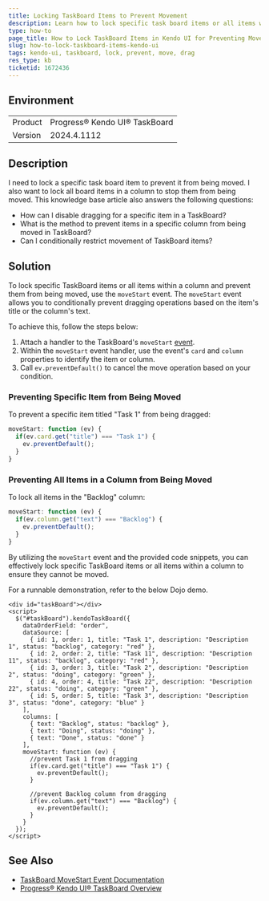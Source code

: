 ```yaml
---
title: Locking TaskBoard Items to Prevent Movement
description: Learn how to lock specific task board items or all items within a column to prevent them from being moved in Progress® Kendo UI® TaskBoard.
type: how-to
page_title: How to Lock TaskBoard Items in Kendo UI for Preventing Movement
slug: how-to-lock-taskboard-items-kendo-ui
tags: kendo-ui, taskboard, lock, prevent, move, drag
res_type: kb
ticketid: 1672436
---
```


## Environment

<table>
<tbody>
<tr>
<td>Product</td>
<td>Progress® Kendo UI® TaskBoard</td>
</tr>
<tr>
<td>Version</td>
<td>2024.4.1112</td>
</tr>
</tbody>
</table>

## Description

I need to lock a specific task board item to prevent it from being moved. I also want to lock all board items in a column to stop them from being moved. This knowledge base article also answers the following questions:
- How can I disable dragging for a specific item in a TaskBoard?
- What is the method to prevent items in a specific column from being moved in TaskBoard?
- Can I conditionally restrict movement of TaskBoard items?

## Solution

To lock specific TaskBoard items or all items within a column and prevent them from being moved, use the `moveStart` event. The `moveStart` event allows you to conditionally prevent dragging operations based on the item's title or the column's text.

To achieve this, follow the steps below:

1. Attach a handler to the TaskBoard's `moveStart` [event](https://docs.telerik.com/kendo-ui/api/javascript/ui/taskboard/events/movestart).
2. Within the `moveStart` event handler, use the event's `card` and `column` properties to identify the item or column.
3. Call `ev.preventDefault()` to cancel the move operation based on your condition.

### Preventing Specific Item from Being Moved

To prevent a specific item titled "Task 1" from being dragged:

```javascript
moveStart: function (ev) {
  if(ev.card.get("title") === "Task 1") {
    ev.preventDefault();
  }
}
```

### Preventing All Items in a Column from Being Moved

To lock all items in the "Backlog" column:

```javascript
moveStart: function (ev) {
  if(ev.column.get("text") === "Backlog") {
    ev.preventDefault();
  }
}
```

By utilizing the `moveStart` event and the provided code snippets, you can effectively lock specific TaskBoard items or all items within a column to ensure they cannot be moved.

For a runnable demonstration, refer to the below Dojo demo.

```dojo
<div id="taskBoard"></div>
<script>
  $("#taskBoard").kendoTaskBoard({
    dataOrderField: "order",
    dataSource: [
      { id: 1, order: 1, title: "Task 1", description: "Description 1", status: "backlog", category: "red" },
      { id: 2, order: 2, title: "Task 11", description: "Description 11", status: "backlog", category: "red" },
      { id: 3, order: 3, title: "Task 2", description: "Description 2", status: "doing", category: "green" },
      { id: 4, order: 4, title: "Task 22", description: "Description 22", status: "doing", category: "green" },
      { id: 5, order: 5, title: "Task 3", description: "Description 3", status: "done", category: "blue" }
    ],
    columns: [
      { text: "Backlog", status: "backlog" },
      { text: "Doing", status: "doing" },
      { text: "Done", status: "done" }
    ],
    moveStart: function (ev) {
      //prevent Task 1 from dragging
      if(ev.card.get("title") === "Task 1") {
        ev.preventDefault();
      }
      
      //prevent Backlog column from dragging
      if(ev.column.get("text") === "Backlog") {
        ev.preventDefault();
      }
    }
  });
</script>
```

## See Also

- [TaskBoard MoveStart Event Documentation](https://docs.telerik.com/kendo-ui/api/javascript/ui/taskboard/events/movestart)
- [Progress® Kendo UI® TaskBoard Overview](https://docs.telerik.com/kendo-ui/controls/scheduling/taskboard/overview)
